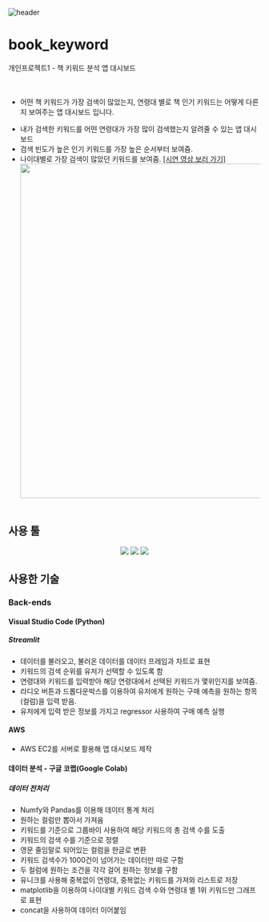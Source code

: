 ![header](https://capsule-render.vercel.app/api?type=waving&color=auto&height=200&section=header&text=Book%20Keyword&fontSize=70)

# book_keyword
개인프로젝트1 - 책 키워드 분석 앱 대시보드
<br/><br/><br/>

* 어떤 책 키워드가 가장 검색이 많았는지, 연령대 별로 책 인기 키워드는 어떻게 다른지 보여주는 앱 대시보드 입니다.<br/>
- 내가 검색한 키워드를 어떤 연령대가 가장 많이 검색했는지 알려줄 수 있는 앱 대시보드
- 검색 빈도가 높은 인기 키워드를 가장 높은 순서부터 보여줌.
- 나이대별로 가장 검색이 많았던 키워드를 보여줌.
<a href= "https://drive.google.com/file/d/1bB3lG-ItFfgfPVFq5QEewgbJ82xf6GGP/view?usp=drive_link">[시연 영상 보러 가기]</a><br/>
<img src="https://github.com/HYEEYH/aws-rekognition-app2/assets/130967557/486a902c-5c7f-46de-b0c0-da62bfe420a9"  width="700" height="668" /><br/><br/>

## 사용 툴
<div align=center>
<img src="https://img.shields.io/badge/Visual Studio Code-007ACC?style=flat&logo=visualstudiocode&logoColor=white"/>
<img src="https://img.shields.io/badge/Google Colab-F9AB00?style=flat&logo=googlecolab&logoColor=white"/>
<img src="https://img.shields.io/badge/streamlit-FF4B4B?style=flat-square&logo=streamlit&logoColor=white"> 
</div>

## 사용한 기술
### Back-ends
#### Visual Studio Code (Python)
##### Streamlit
- 데이터를 불러오고, 불러온 데이터를 데이터 프레임과 차트로 표현
- 키워드의 검색 순위를 유저가 선택할 수 있도록 함
- 연령대와 키워드를 입력받아 해당 연령대에서 선택된 키워드가 몇위인지를 보여줌.
- 라디오 버튼과 드롭다운박스를 이용하여 유저에게 원하는 구매 예측을 원하는 항목(컬럼)을 입력 받음.
- 유저에게 입력 받은 정보를 가지고 regressor 사용하여 구매 예측 실행
#### AWS
- AWS EC2를 서버로 활용해 앱 대시보드 제작

#### 데이터 분석 - 구글 코랩(Google Colab)
##### 데이터 전처리
- Numfy와 Pandas를 이용해 데이터 통계 처리
- 원하는 컬럼만 뽑아서 가져옴
- 키워드를 기준으로 그룹바이 사용하여 해당 키워드의 총 검색 수를 도출
- 키워드의 검색 수를 기준으로 정렬
- 영문 줄임말로 되어있는 컬럼을 한글로 변환
- 키워드 검색수가 1000건이 넘어가는 데이터만 따로 구함
- 두 컬럼에 원하는 조건을 각각 걸어 원하는 정보를 구함
- 유니크를 사용해 중복없이 연령대, 중복없는 키워드를 가져와 리스트로 저장
- matplotlib을 이용하여 나이대별 키워드 검색 수와 연령대 별 1위 키워드만 그래프로 표현
- concat을 사용하여 데이터 이어붙임



##### 
<br/><br/><br/>
